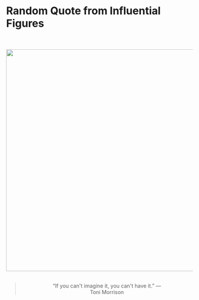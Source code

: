 # Random Quote from Influential Figures

<div align="center">
  <br>
  <br>
  <a href="https://en.wikipedia.org/wiki/Toni_Morrison" title="Toni Morrison - Wikipedia"><img src="https://upload.wikimedia.org/wikipedia/commons/thumb/3/3a/Toni_Morrison.jpg/1200px-Toni_Morrison.jpg" width="600px"></a>
  <br>
  <br>
  <blockquote>&ldquo;If you can't imagine it, you can't have it.&rdquo; &mdash; <footer>Toni Morrison</footer></blockquote>
</div>
  